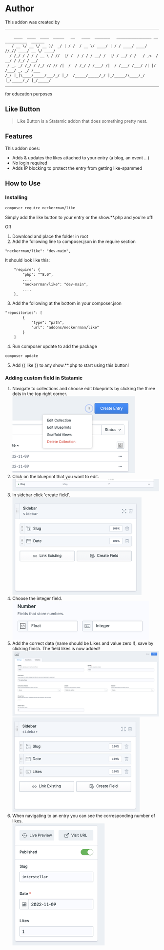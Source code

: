 # Author

This addon was created by
<!-- language: lang-none -->
------------------------------------------------------------------------------------------
```
    ____  ____  ____  _____   __   ____  _______   ________________ __ __________  ______
   / __ \/ __ \/ __ )/  _/ | / /  / __ \/ ____/ | / / ____/ ____/ //_// ____/ __ \/ ____/
  / /_/ / / / / __ \ / //  |/ /  / / / / __/ /  |/ / __/ / /   / ,<  / __/ / /_/ / __/   
 / _, _/ /_/ / /_/ // // /|  /  / /_/ / /___/ /|  / /___/ /___/ /| |/ /___/ _, _/ /___   
/_/ |_|\____/_____/___/_/ |_/  /_____/_____/_/ |_/_____/\____/_/ |_/_____/_/ |_/_____/
```
------------------------------------------------------------------------------------------

for education purposes

## Like Button

> Like Button is a Statamic addon that does something pretty neat.

## Features

This addon does:
- Adds & updates the likes attached to your entry (a blog, an event ...)
- No login required
- Adds IP blocking to protect the entry from getting like-spammed

## How to Use

### Installing

``` bash
composer require neckerrman/like
```
Simply add the like button to your entry or the show.**.php and you're off!

OR 

1. Download and place the folder in root
2. Add the following line to composer.json in the require section
```
"neckerrman/like": "dev-main",
```
It should look like this:
```
    "require": {
        "php": "^8.0",
        ...,
        "neckerrman/like": "dev-main",
        ...,
    },
```
3. Add the following at the bottom in your composer.json
```
"repositories": [
        {
            "type": "path",
            "url": "addons/neckerrman/like"
        }
    ]
```
4. Run composer update to add the package
```bash
composer update
```
5. Add {{ like }} to any show.**.php to start using this button!

### Adding custom field in Statamic
1. Navigate to collections and choose edit blueprints by clicking the three dots in the top right corner. <br />
![Step 1](resources/assets/images/readme/1.png)
2. Click on the blueprint that you want to edit. <br />
![Step 2](resources/assets/images/readme/2.png)
3. In sidebar click 'create field'. <br />
![Step 3](resources/assets/images/readme/3.png)
4. Choose the integer field. <br />
![Step 4](resources/assets/images/readme/4.png)
5. Add the correct data (name should be Likes and value zero !), save by clicking finish. The field likes is now added! <br />
![Step 5](resources/assets/images/readme/5.png)
![Step 6](resources/assets/images/readme/6.png)
6. When navigating to an entry you can see the corresponding number of likes. <br />
![Step 7](resources/assets/images/readme/7.png)


